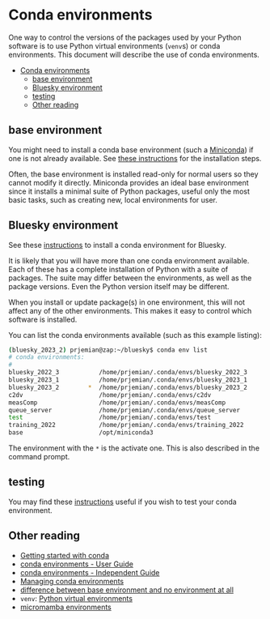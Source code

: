 # Conda environments

One way to control the versions of the packages used by your Python software is
to use Python virtual environments (`venv`s) or conda environments. This
document will describe the use of conda environments.

- [Conda environments](#conda-environments)
  - [base environment](#base-environment)
  - [Bluesky environment](#bluesky-environment)
  - [testing](#testing)
  - [Other reading](#other-reading)

## base environment

You might need to install a conda base environment (such a
[Miniconda](https://docs.conda.io/en/latest/miniconda.html)) if one is not
already available.  See [these instructions](./base.md) for the installation
steps.

Often, the base environment is installed read-only for normal users so they
cannot modify it directly.  Miniconda provides an ideal base environment since
it installs a minimal suite of Python packages, useful only the most basic
tasks, such as creating new, local environments for user.

## Bluesky environment

See these [instructions](./bluesky.md) to install a conda environment for Bluesky.

It is likely that you will have more than one conda environment available.  Each
of these has a complete installation of Python with a suite of packages.  The
suite may differ between the environments, as well as the package versions.
Even the Python version itself may be different.

When you install or update package(s) in one environment, this will not affect
any of the other environments.  This makes it easy to control which software is
installed.

You can list the conda environments available (such as this example listing):

```bash
(bluesky_2023_2) prjemian@zap:~/bluesky$ conda env list
# conda environments:
#
bluesky_2022_3           /home/prjemian/.conda/envs/bluesky_2022_3
bluesky_2023_1           /home/prjemian/.conda/envs/bluesky_2023_1
bluesky_2023_2        *  /home/prjemian/.conda/envs/bluesky_2023_2
c2dv                     /home/prjemian/.conda/envs/c2dv
measComp                 /home/prjemian/.conda/envs/measComp
queue_server             /home/prjemian/.conda/envs/queue_server
test                     /home/prjemian/.conda/envs/test
training_2022            /home/prjemian/.conda/envs/training_2022
base                     /opt/miniconda3
```

The environment with the `*` is the activate one.  This is also described in the
command prompt.

## testing

You may find these [instructions](./testing.md) useful if you wish to test your
conda environment.

## Other reading

- [Getting started with conda](https://docs.conda.io/projects/conda/en/latest/user-guide/getting-started.html)
- [conda environments - User Guide](https://docs.conda.io/projects/conda/en/latest/user-guide/concepts/environments.html)
- [conda environments - Independent Guide](https://towardsdatascience.com/a-guide-to-conda-environments-bc6180fc533)
- [Managing conda environments](https://docs.conda.io/projects/conda/en/latest/user-guide/tasks/manage-environments.html)
- [difference between base environment and no environment at all](https://stackoverflow.com/questions/55134440/)
- `venv`: [Python virtual environments](https://realpython.com/python-virtual-environments-a-primer/)
- [micromamba environments](https://mamba.readthedocs.io/en/latest/user_guide/micromamba.html)
